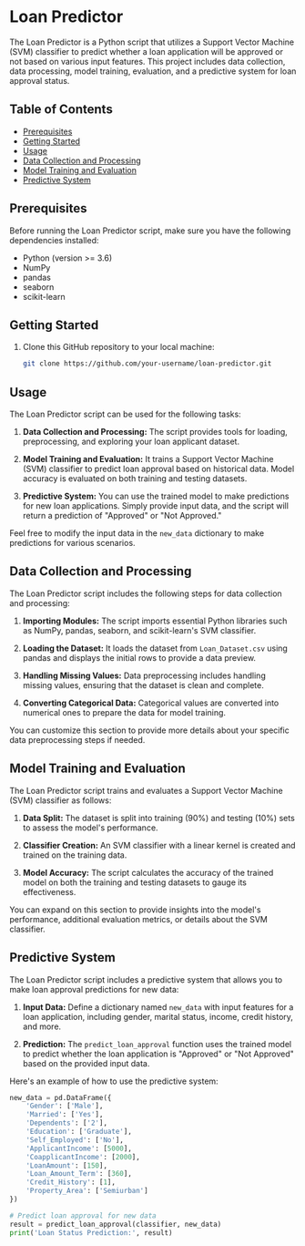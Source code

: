# Loan Predictor



The Loan Predictor is a Python script that utilizes a Support Vector Machine (SVM) classifier to predict whether a loan application will be approved or not based on various input features. This project includes data collection, data processing, model training, evaluation, and a predictive system for loan approval status.

## Table of Contents

- [Prerequisites](#prerequisites)
- [Getting Started](#getting-started)
- [Usage](#usage)
- [Data Collection and Processing](#data-collection-and-processing)
- [Model Training and Evaluation](#model-training-and-evaluation)
- [Predictive System](#predictive-system)


## Prerequisites

Before running the Loan Predictor script, make sure you have the following dependencies installed:

- Python (version >= 3.6)
- NumPy
- pandas
- seaborn
- scikit-learn

## Getting Started

1. Clone this GitHub repository to your local machine:

   ```bash
   git clone https://github.com/your-username/loan-predictor.git
## Usage

The Loan Predictor script can be used for the following tasks:

1. **Data Collection and Processing:** The script provides tools for loading, preprocessing, and exploring your loan applicant dataset.

2. **Model Training and Evaluation:** It trains a Support Vector Machine (SVM) classifier to predict loan approval based on historical data. Model accuracy is evaluated on both training and testing datasets.

3. **Predictive System:** You can use the trained model to make predictions for new loan applications. Simply provide input data, and the script will return a prediction of "Approved" or "Not Approved."

Feel free to modify the input data in the `new_data` dictionary to make predictions for various scenarios.
## Data Collection and Processing

The Loan Predictor script includes the following steps for data collection and processing:

1. **Importing Modules:** The script imports essential Python libraries such as NumPy, pandas, seaborn, and scikit-learn's SVM classifier.

2. **Loading the Dataset:** It loads the dataset from `Loan_Dataset.csv` using pandas and displays the initial rows to provide a data preview.

3. **Handling Missing Values:** Data preprocessing includes handling missing values, ensuring that the dataset is clean and complete.

4. **Converting Categorical Data:** Categorical values are converted into numerical ones to prepare the data for model training.

You can customize this section to provide more details about your specific data preprocessing steps if needed.
## Model Training and Evaluation

The Loan Predictor script trains and evaluates a Support Vector Machine (SVM) classifier as follows:

1. **Data Split:** The dataset is split into training (90%) and testing (10%) sets to assess the model's performance.

2. **Classifier Creation:** An SVM classifier with a linear kernel is created and trained on the training data.

3. **Model Accuracy:** The script calculates the accuracy of the trained model on both the training and testing datasets to gauge its effectiveness.

You can expand on this section to provide insights into the model's performance, additional evaluation metrics, or details about the SVM classifier.
## Predictive System

The Loan Predictor script includes a predictive system that allows you to make loan approval predictions for new data:

1. **Input Data:** Define a dictionary named `new_data` with input features for a loan application, including gender, marital status, income, credit history, and more.

2. **Prediction:** The `predict_loan_approval` function uses the trained model to predict whether the loan application is "Approved" or "Not Approved" based on the provided input data.

Here's an example of how to use the predictive system:

```python
new_data = pd.DataFrame({
    'Gender': ['Male'],
    'Married': ['Yes'],
    'Dependents': ['2'],
    'Education': ['Graduate'],
    'Self_Employed': ['No'],
    'ApplicantIncome': [5000],
    'CoapplicantIncome': [2000],
    'LoanAmount': [150],
    'Loan_Amount_Term': [360],
    'Credit_History': [1],
    'Property_Area': ['Semiurban']
})

# Predict loan approval for new data
result = predict_loan_approval(classifier, new_data)
print('Loan Status Prediction:', result)
